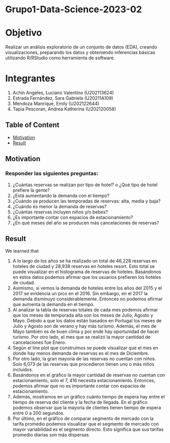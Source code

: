 # Grupo1-Data-Science-2023-02
# Objetivo 
Realizar un análisis exploratorio de un conjunto de datos (EDA), creando visualizaciones,
preparando los datos y obteniendo inferencias básicas utilizando R/RStudio como
herramienta de software.
# Integrantes
1.  Achin Angeles, Luciano Valentino (U202113624)
2.  Estrada Fernández, Sara Gabriela (U20211A109)
3.  Mendoza Manrique, Emily (U202122644)
4.  Tapia Pescoran, Andrea Katherina (U202120058)
## Table of Content
- [Motivation](#Motivation)
- [Result](#Result)
  
## Motivation
### Responder las siguientes preguntas:
1. ¿Cuántas reservas se realizan por tipo de hotel? o ¿Qué tipo de hotel 
prefiere la gente?
2. ¿Está aumentando la demanda con el tiempo?
3. ¿Cuándo se producen las temporadas de reservas: alta, media y baja?
4. ¿Cuándo es menor la demanda de reservas?
5. ¿Cuántas reservas incluyen niños y/o bebes?
6. ¿Es importante contar con espacios de estacionamiento?
7. ¿En qué meses del año se producen más cancelaciones de reservas?

## Result

We learned that
1. A lo largo de los años se ha realizado un total de 46,228 reservas en hoteles de ciudad y 28,938 reservas en hoteles resort. Esto total se puede visualizar en el histograma de reservas de hoteles. Basándonos en estos datos podemos afirmar que los usuarios prefieren los hoteles de ciudad.
2. Asimismo, si vemos la demanda de hoteles entre los años del 2015 y el 2017 se evidencia un pico en el 2016. Sin embargo, en el 2017 la demanda disminuyó considerablemente. Entonces no podemos afirmar que aumenta la demanda en el tiempo.
3. Al analizar la tabla de reservas totales de cada mes podemos afirmar que los meses de temporada alta son los meses de Julio, Agosto y Mayo. Debido a que los datos están basados en Portugal  los meses de Julio y Agosto son de verano y hay más turismo. Además, el mes de Mayo también es de buen clima y por ende hay oportunidad de hacer turismo. Por otro lado, el mes que se realizó la mayor cantidad de cancelaciones fue Enero.
4. Según el line plot que construimos se puede visualizar que el mes en donde hay menos demanda de reservas es el mes de Diciembre.
5. Por otro lado, la gran mayoría de las reservas no cuentan con niños. Solo 6,073 de las reservas que procedieron tienen uno o más niños incluidos.
6. Basándonos en el gráfico la mayor cantidad de reservas no cuentan con estacionamiento, solo el 7, 416 necesita estacionamiento. Entonces, podemos afirmar que no es importante contar con espacios de estacionamiento.
7. Además, mostramos en un gráfico cuánto tiempo de espera hay entre el tiempo de reserva del cliente y la fecha de llegada. En el gráfico podemos observar que la mayoría de clientes tienen tiempo de espera entre 0  a 200 segundos.
8. Por último, en el gráfico de comparar segmento de mercado con la tarifa promedio podemos visualizar que el segmento de mercado con mayor variabilidad es el segmento directo. Esto significa que sus tarifas promedio diarias son más dispersas.




